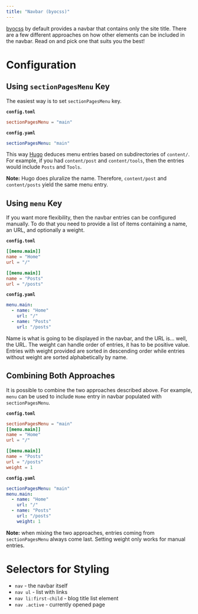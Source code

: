 ```yaml
---
title: "Navbar (byocss)"
---
```


[byocss](https://sr.ht/~tymek/byocss) by default provides a navbar that contains only the site title.
There are a few different approaches on how other elements can be included in the navbar.
Read on and pick one that suits you the best!

# Configuration
## Using `sectionPagesMenu` Key
The easiest way is to set `sectionPagesMenu` key.

__`config.toml`__
```toml
sectionPagesMenu = "main"
```

__`config.yaml`__
```yaml
sectionPagesMenu: "main"
```

This way [Hugo](https://gohugo.io) deduces menu entries based on subdirectories of `content/`.
For example, if you had `content/post` and `content/tools`, then the entries would include `Posts` and `Tools`.

<div class="alert alert-warning">
<strong>Note:</strong> Hugo does pluralize the name. Therefore, <code>content/post</code> and <code>content/posts</code> yield the same menu entry.
</div>

## Using `menu` Key
If you want more flexibility, then the navbar entries can be configured manually.
To do that you need to provide a list of items containing a name, an URL, and optionally a weight.

__`config.toml`__
```toml
[[menu.main]]
name = "Home"
url = "/"

[[menu.main]]
name = "Posts"
url = "/posts"
```

__`config.yaml`__
```yaml
menu.main:
  - name: "Home"
    url: "/"
  - name: "Posts"
    url: "/posts"
```

Name is what is going to be displayed in the navbar, and the URL is... well, the URL.
The weight can handle order of entries, it has to be positive value.
Entries with weight provided are sorted in descending order while entries without weight are sorted alphabetically by name.

## Combining Both Approaches
It is possible to combine the two approaches described above.
For example, `menu` can be used to include `Home` entry in navbar populated with `sectionPagesMenu`.

__`config.toml`__
```toml
sectionPagesMenu = "main"
[[menu.main]]
name = "Home"
url = "/"

[[menu.main]]
name = "Posts"
url = "/posts"
weight = 1
```

__`config.yaml`__
```yaml
sectionPagesMenu: "main"
menu.main:
  - name: "Home"
    url: "/"
  - name: "Posts"
    url: "/posts"
    weight: 1
```

<div class="alert alert-warning">
<strong>Note:</strong> when mixing the two approaches, entries coming from <code>sectionPagesMenu</code> always come last.
Setting weight only works for manual entries.
</div>

# Selectors for Styling
- `nav` - the navbar itself
- `nav ul` - list with links
- `nav li:first-child` - blog title list element
- `nav .active` - currently opened page
